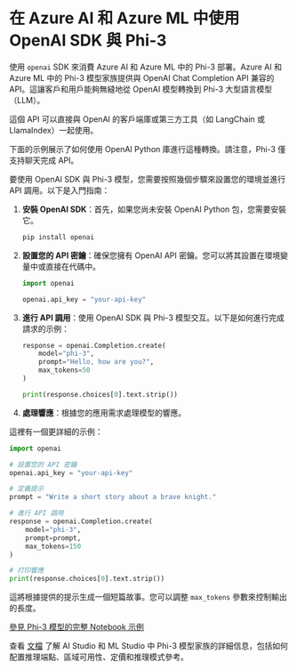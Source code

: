 # 在 Azure AI 和 Azure ML 中使用 OpenAI SDK 與 Phi-3

使用 `openai` SDK 來消費 Azure AI 和 Azure ML 中的 Phi-3 部署。Azure AI 和 Azure ML 中的 Phi-3 模型家族提供與 OpenAI Chat Completion API 兼容的 API。這讓客戶和用戶能夠無縫地從 OpenAI 模型轉換到 Phi-3 大型語言模型（LLM）。

這個 API 可以直接與 OpenAI 的客戶端庫或第三方工具（如 LangChain 或 LlamaIndex）一起使用。

下面的示例展示了如何使用 OpenAI Python 庫進行這種轉換。請注意，Phi-3 僅支持聊天完成 API。

要使用 OpenAI SDK 與 Phi-3 模型，您需要按照幾個步驟來設置您的環境並進行 API 調用。以下是入門指南：

1. **安裝 OpenAI SDK**：首先，如果您尚未安裝 OpenAI Python 包，您需要安裝它。
   ```bash
   pip install openai
   ```

2. **設置您的 API 密鑰**：確保您擁有 OpenAI API 密鑰。您可以將其設置在環境變量中或直接在代碼中。
   ```python
   import openai

   openai.api_key = "your-api-key"
   ```

3. **進行 API 調用**：使用 OpenAI SDK 與 Phi-3 模型交互。以下是如何進行完成請求的示例：
   ```python
   response = openai.Completion.create(
       model="phi-3",
       prompt="Hello, how are you?",
       max_tokens=50
   )

   print(response.choices[0].text.strip())
   ```

4. **處理響應**：根據您的應用需求處理模型的響應。

這裡有一個更詳細的示例：
```python
import openai

# 設置您的 API 密鑰
openai.api_key = "your-api-key"

# 定義提示
prompt = "Write a short story about a brave knight."

# 進行 API 調用
response = openai.Completion.create(
    model="phi-3",
    prompt=prompt,
    max_tokens=150
)

# 打印響應
print(response.choices[0].text.strip())
```

這將根據提供的提示生成一個短篇故事。您可以調整 `max_tokens` 參數來控制輸出的長度。

[參見 Phi-3 模型的完整 Notebook 示例](https://github.com/Azure/azureml-examples/blob/main/sdk/python/foundation-models/phi-3/openaisdk.ipynb)

查看 [文檔](https://learn.microsoft.com/azure/ai-studio/how-to/deploy-models-phi-3?WT.mc_id=aiml-137032-kinfeylo) 了解 AI Studio 和 ML Studio 中 Phi-3 模型家族的詳細信息，包括如何配置推理端點、區域可用性、定價和推理模式參考。

